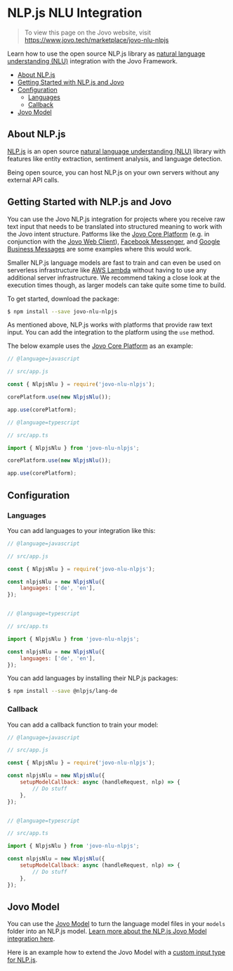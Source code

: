 # NLP.js NLU Integration

> To view this page on the Jovo website, visit https://www.jovo.tech/marketplace/jovo-nlu-nlpjs

Learn how to use the open source NLP.js library as [natural language understanding (NLU)](https://www.jovo.tech/marketplace/tag/nlu) integration with the Jovo Framework.

- [About NLP.js](#about-nlpjs)
- [Getting Started with NLP.js and Jovo](#getting-started-with-nlpjs-and-jovo)
- [Configuration](#configuration)
  - [Languages](#languages)
  - [Callback](#callback)
- [Jovo Model](#jovo-model)

## About NLP.js

[NLP.js](https://github.com/axa-group/nlp.js) is an open source [natural language understanding (NLU)](https://www.jovo.tech/marketplace/tag/nlu) library with features like entity extraction, sentiment analysis, and language detection.

Being open source, you can host NLP.js on your own servers without any external API calls.



## Getting Started with NLP.js and Jovo

You can use the Jovo NLP.js integration for projects where you receive raw text input that needs to be translated into structured meaning to work with the Jovo intent structure. Patforms like the [Jovo Core Platform](https://www.jovo.tech/marketplace/jovo-platform-core) (e.g. in conjunction with the [Jovo Web Client](https://www.jovo.tech/marketplace/jovo-client-web)), [Facebook Messenger](https://www.jovo.tech/marketplace/jovo-platform-facebookmessenger), and [Google Business Messages](https://www.jovo.tech/marketplace/jovo-platform-googlebusiness) are some examples where this would work.

Smaller NLP.js language models are fast to train and can even be used on serverless infrastructure like [AWS Lambda](https://www.jovo.tech/docs/hosting/aws-lambda) without having to use any additional server infrastructure. We recommend taking a close look at the execution times though, as larger models can take quite some time to build.

To get started, download the package:

```sh
$ npm install --save jovo-nlu-nlpjs
```

As mentioned above, NLP.js works with platforms that provide raw text input. You can add the integration to the platform using the `use` method.

The below example uses the [Jovo Core Platform](https://www.jovo.tech/marketplace/jovo-platform-core) as an example:

```javascript
// @language=javascript

// src/app.js

const { NlpjsNlu } = require('jovo-nlu-nlpjs');

corePlatform.use(new NlpjsNlu());

app.use(corePlatform);

// @language=typescript

// src/app.ts

import { NlpjsNlu } from 'jovo-nlu-nlpjs';

corePlatform.use(new NlpjsNlu());

app.use(corePlatform);
```


## Configuration

### Languages

You can add languages to your integration like this:

```javascript
// @language=javascript

// src/app.js

const { NlpjsNlu } = require('jovo-nlu-nlpjs');

const nlpjsNlu = new NlpjsNlu({
    languages: ['de', 'en'],
});


// @language=typescript

// src/app.ts

import { NlpjsNlu } from 'jovo-nlu-nlpjs';

const nlpjsNlu = new NlpjsNlu({
    languages: ['de', 'en'],
});
```

You can add languages by installing their NLP.js packages:

```sh
$ npm install --save @nlpjs/lang-de
```

### Callback

You can add a callback function to train your model:

```javascript
// @language=javascript

// src/app.js

const { NlpjsNlu } = require('jovo-nlu-nlpjs');

const nlpjsNlu = new NlpjsNlu({
    setupModelCallback: async (handleRequest, nlp) => {
        // Do stuff
    },
});


// @language=typescript

// src/app.ts

import { NlpjsNlu } from 'jovo-nlu-nlpjs';

const nlpjsNlu = new NlpjsNlu({
    setupModelCallback: async (handleRequest, nlp) => {
        // Do stuff
    },
});
```


## Jovo Model

You can use the [Jovo Model](https://www.jovo.tech/marketplace/jovo-model) to turn the language model files in your `models` folder into an NLP.js model. [Learn more about the NLP.js Jovo Model integration here](https://www.jovo.tech/marketplace/jovo-model/nlpjs).

Here is an example how to extend the Jovo Model with a [custom input type for NLP.js](https://www.jovo.tech/tutorials/lindenbaum-cognitive-voice#adding-an-nlu-service).

